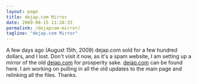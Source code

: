 ```yaml
---
layout: page
title: dejap.com Mirror
date: 2009-08-15 11:28:33
permalink: /dejapcom-mirror/
tagline: "dejap.com Mirror"
---
```


A few days ago (August 15th, 2009) dejap.com sold for a few hundred dollars, and I lost. Don't visit it now, as it's a spam website, I am setting up a mirror of the old [dejap.com](http://dejap.eludevisibility.org/ "dejap.com") for prosperity sake. [dejap.com](http://dejap.eludevisibility.org/ "dejap.com") can be found here. I am working on pulling in all the old updates to the main page and relinking all the files. Thanks.
